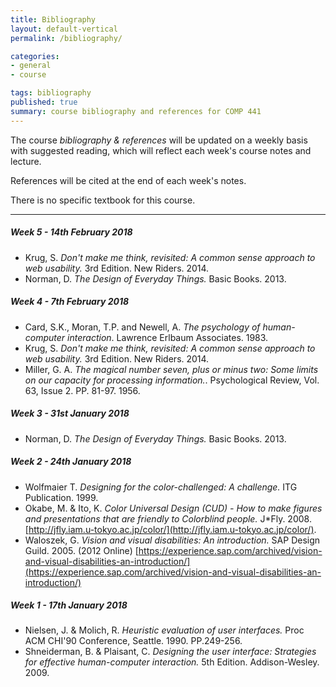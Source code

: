```yaml
---
title: Bibliography
layout: default-vertical
permalink: /bibliography/

categories:
- general
- course

tags: bibliography
published: true
summary: course bibliography and references for COMP 441
---
```


The course *bibliography & references* will be updated on a weekly basis with suggested reading, which will reflect each week's course notes and lecture.

References will be cited at the end of each week's notes.

There is no specific textbook for this course.

***

<!--
##### Week 15 - 27th April 2017

  * N/A

##### Week 14 - 20th April 2017

  * Nielsen, J. *Heuristic evaluation.* Usability inspection methods. New York. John Wiley and Sons. P. 30. 1994.
  * Shackel, B. *Usability - context, framework, design, and evolution.* Human factors for informatics usability. Cambridge University Press. PP. 21-38. 1991.
  * Wharton, C. et al. *The cognitive walkthrough method: A practitioner's guide.* Usability inspection methods. New York. John Wiley and Sons. PP. 105-140. 1994.

##### Week 13 - 13th April 2017

  * N/A

##### Week 12 - 6th April 2017

  * Card, S.K., Moran, T.P. and Newell, A. *The psychology of human-computer interaction.* Lawrence Erlbaum Associates. 1983.
  * Cooper, A. et al. *About Face 3: The essentials of interaction design.* Wiley. 2007.

##### Week 11 - 30th March 2017

  * Robinson, W.L. *Conscious competency - the mark of a competent instructor.* Personnel Journal, 53. PP. 538-9. 1974.

##### Week 10 - 23rd March 2017

  * Card, S.K., Moran, T.P. and Newell, A. *The psychology of human-computer interaction.* Lawrence Erlbaum Associates. 1983.
  * Shackel, B. *Usability - context, framework, design, and evolution.* Human factors for informatics usability. Cambridge University Press. PP. 21-38. 1991.
  * Wertheimer, M. *Laws of Organisation in Perceptual Forms.* 1923.

##### Week 9 - 16th March 2017

  * Carstens, A., and Beck, J. *Get ready for the gamer generation.* Tech Trends 49. PP.22-25. 2005.
  * Hays, R.T. *The effectiveness of instructional games: A literature review and discussion.* Technical Report 2005-004. Washington. 2005.
  * Issenberg, S.B., McGaghie, W.C., Petrusa, E.R., Gordon, D.L., and Scalese, R.J. 2005. *Features and uses of high fidelity medical simulations that lead to effective learning.* Medical Teacher 27. PP. 10-29.
  * Nielsen, J. and Pernice, K. *Eyetracking web usability.* New Riders. 2009.
  * Prensky, M. *Digital game-based learning.* McGraw-Hill. P.17. 2001.
  * Van Eck, R.N. *Digital game-based learning.* Educause Review 41. PP.17-30. 2006.

##### Week 7 - 2nd March 2017

  * Card, S.K., Moran, T.P. and Newell, A. *The psychology of human-computer interaction.* Lawrence Erlbaum Associates. 1983.
  * [design mockups and prototypes](/assets/docs/extras/design-mockups-hci.pdf)

##### Week 6 - 23rd February 2017

  * Card, S.K., Moran, T.P. and Newell, A. *The psychology of human-computer interaction*. Lawrence Erlbaum Associates. 1983.
  * Holleis, P. et al. *Keystroke-level model for advanced mobile phone interaction.* CHI' 07. New York, USA. 2007.
  * Kieras, D. *Using the Keystroke-Level Model to Estimate Execution Times.* 1993. [http://courses.wccnet.edu/~jwithrow/docs/klm.pdf](http://courses.wccnet.edu/~jwithrow/docs/klm.pdf)
  * Krug, S. *Don't make me think, revisited: A common sense approach to web usability.* 3rd Edition. New Riders. 2014.

-->

##### Week 5 - 14th February 2018

  * Krug, S. *Don't make me think, revisited: A common sense approach to web usability.* 3rd Edition. New Riders. 2014.
  * Norman, D. *The Design of Everyday Things.* Basic Books. 2013.

##### Week 4 - 7th February 2018
  * Card, S.K., Moran, T.P. and Newell, A. *The psychology of human-computer interaction*. Lawrence Erlbaum Associates. 1983.
  * Krug, S. *Don't make me think, revisited: A common sense approach to web usability.* 3rd Edition. New Riders. 2014.
  * Miller, G. A. *The magical number seven, plus or minus two: Some limits on our capacity for processing information.*. Psychological Review, Vol. 63, Issue 2. PP. 81-97. 1956.

##### Week 3 - 31st January 2018

  * Norman, D. *The Design of Everyday Things.* Basic Books. 2013.

##### Week 2 - 24th January 2018

  * Wolfmaier T. *Designing for the color-challenged: A challenge.* ITG Publication. 1999.
  * Okabe, M. & Ito, K. *Color Universal Design (CUD) - How to make figures and presentations that are friendly to Colorblind people.* J*Fly. 2008. [http://jfly.iam.u-tokyo.ac.jp/color/](http://jfly.iam.u-tokyo.ac.jp/color/).
  * Waloszek, G. *Vision and visual disabilities: An introduction.* SAP Design Guild. 2005. (2012 Online)
    [https://experience.sap.com/archived/vision-and-visual-disabilities-an-introduction/](https://experience.sap.com/archived/vision-and-visual-disabilities-an-introduction/)

##### Week 1 - 17th January 2018

  * Nielsen, J. & Molich, R. *Heuristic evaluation of user interfaces.* Proc ACM CHI'90 Conference,
Seattle. 1990. PP.249-256.
  * Shneiderman, B. & Plaisant, C. *Designing the user interface: Strategies for effective human-computer
interaction.* 5th Edition. Addison-Wesley. 2009.
